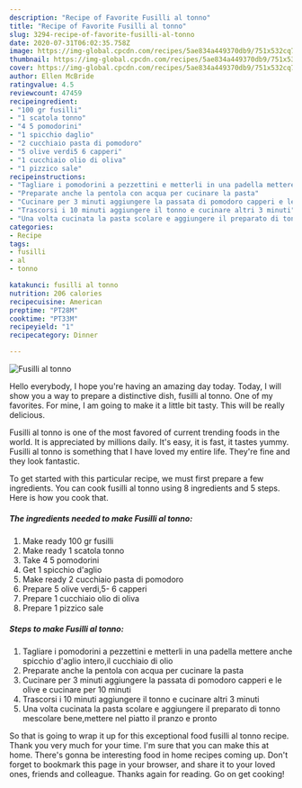 ```yaml
---
description: "Recipe of Favorite Fusilli al tonno"
title: "Recipe of Favorite Fusilli al tonno"
slug: 3294-recipe-of-favorite-fusilli-al-tonno
date: 2020-07-31T06:02:35.758Z
image: https://img-global.cpcdn.com/recipes/5ae834a449370db9/751x532cq70/fusilli-al-tonno-recipe-main-photo.jpg
thumbnail: https://img-global.cpcdn.com/recipes/5ae834a449370db9/751x532cq70/fusilli-al-tonno-recipe-main-photo.jpg
cover: https://img-global.cpcdn.com/recipes/5ae834a449370db9/751x532cq70/fusilli-al-tonno-recipe-main-photo.jpg
author: Ellen McBride
ratingvalue: 4.5
reviewcount: 47459
recipeingredient:
- "100 gr fusilli"
- "1 scatola tonno"
- "4 5 pomodorini"
- "1 spicchio daglio"
- "2 cucchiaio pasta di pomodoro"
- "5 olive verdi5 6 capperi"
- "1 cucchiaio olio di oliva"
- "1 pizzico sale"
recipeinstructions:
- "Tagliare i pomodorini a pezzettini e metterli in una padella mettere anche spicchio d&#39;aglio intero,il cucchiaio di olio"
- "Preparate anche la pentola con acqua per cucinare la pasta"
- "Cucinare per 3 minuti aggiungere la passata di pomodoro capperi e le olive e cucinare per 10 minuti"
- "Trascorsi i 10 minuti aggiungere il tonno e cucinare altri 3 minuti"
- "Una volta cucinata la pasta scolare e aggiungere il preparato di tonno mescolare bene,mettere nel piatto il pranzo e pronto"
categories:
- Recipe
tags:
- fusilli
- al
- tonno

katakunci: fusilli al tonno 
nutrition: 206 calories
recipecuisine: American
preptime: "PT28M"
cooktime: "PT33M"
recipeyield: "1"
recipecategory: Dinner

---
```



![Fusilli al tonno](https://img-global.cpcdn.com/recipes/5ae834a449370db9/751x532cq70/fusilli-al-tonno-recipe-main-photo.jpg)

Hello everybody, I hope you're having an amazing day today. Today, I will show you a way to prepare a distinctive dish, fusilli al tonno. One of my favorites. For mine, I am going to make it a little bit tasty. This will be really delicious.



Fusilli al tonno is one of the most favored of current trending foods in the world. It is appreciated by millions daily. It's easy, it is fast, it tastes yummy. Fusilli al tonno is something that I have loved my entire life. They're fine and they look fantastic.


To get started with this particular recipe, we must first prepare a few ingredients. You can cook fusilli al tonno using 8 ingredients and 5 steps. Here is how you cook that.

<!--inarticleads1-->

##### The ingredients needed to make Fusilli al tonno:

1. Make ready 100 gr fusilli
1. Make ready 1 scatola tonno
1. Take 4 5 pomodorini
1. Get 1 spicchio d&#39;aglio
1. Make ready 2 cucchiaio pasta di pomodoro
1. Prepare 5 olive verdi,5- 6 capperi
1. Prepare 1 cucchiaio olio di oliva
1. Prepare 1 pizzico sale




<!--inarticleads2-->

##### Steps to make Fusilli al tonno:

1. Tagliare i pomodorini a pezzettini e metterli in una padella mettere anche spicchio d&#39;aglio intero,il cucchiaio di olio
1. Preparate anche la pentola con acqua per cucinare la pasta
1. Cucinare per 3 minuti aggiungere la passata di pomodoro capperi e le olive e cucinare per 10 minuti
1. Trascorsi i 10 minuti aggiungere il tonno e cucinare altri 3 minuti
1. Una volta cucinata la pasta scolare e aggiungere il preparato di tonno mescolare bene,mettere nel piatto il pranzo e pronto




So that is going to wrap it up for this exceptional food fusilli al tonno recipe. Thank you very much for your time. I'm sure that you can make this at home. There's gonna be interesting food in home recipes coming up. Don't forget to bookmark this page in your browser, and share it to your loved ones, friends and colleague. Thanks again for reading. Go on get cooking!
